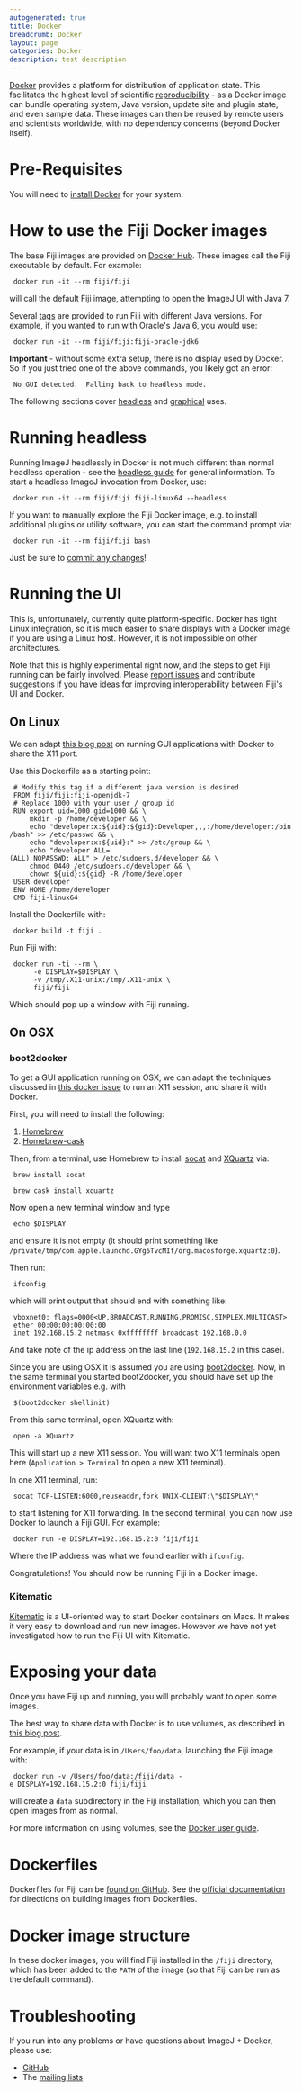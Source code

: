 ```yaml
---
autogenerated: true
title: Docker
breadcrumb: Docker
layout: page
categories: Docker
description: test description
---
```


[Docker](https://www.docker.com/whatisdocker/) provides a platform for distribution of application state. This facilitates the highest level of scientific [reproducibility](Reproducibility) - as a Docker image can bundle operating system, Java version, update site and plugin state, and even sample data. These images can then be reused by remote users and scientists worldwide, with no dependency concerns (beyond Docker itself).

Pre-Requisites
==============

You will need to [install Docker](https://docs.docker.com/installation/#installation) for your system.

How to use the Fiji Docker images
=================================

The base Fiji images are provided on [Docker Hub](https://registry.hub.docker.com/u/fiji/fiji/). These images call the Fiji executable by default. For example:

` docker run -it --rm fiji/fiji`

will call the default Fiji image, attempting to open the ImageJ UI with Java 7.

Several [tags](https://registry.hub.docker.com/u/fiji/fiji/tags/manage/) are provided to run Fiji with different Java versions. For example, if you wanted to run with Oracle's Java 6, you would use:

` docker run -it --rm fiji/fiji:fiji-oracle-jdk6`

**Important** - without some extra setup, there is no display used by Docker. So if you just tried one of the above commands, you likely got an error:

` No GUI detected.  Falling back to headless mode.`

The following sections cover [headless](#Running_headless "wikilink") and [graphical](#Running_the_UI "wikilink") uses.

Running headless
================

Running ImageJ headlessly in Docker is not much different than normal headless operation - see the [headless guide](Headless) for general information. To start a headless ImageJ invocation from Docker, use:

` docker run -it --rm fiji/fiji fiji-linux64 --headless`

If you want to manually explore the Fiji Docker image, e.g. to install additional plugins or utility software, you can start the command prompt via:

` docker run -it --rm fiji/fiji bash`

Just be sure to [commit any changes](https://docs.docker.com/userguide/dockerimages/#updating-and-committing-an-image)!

Running the UI
==============

This is, unfortunately, currently quite platform-specific. Docker has tight Linux integration, so it is much easier to share displays with a Docker image if you are using a Linux host. However, it is not impossible on other architectures.

Note that this is highly experimental right now, and the steps to get Fiji running can be fairly involved. Please [report issues](https://github.com/fiji/dockerfiles/issues) and contribute suggestions if you have ideas for improving interoperability between Fiji's UI and Docker.

On Linux
--------

We can adapt [this blog post](http://fabiorehm.com/blog/2014/09/11/running-gui-apps-with-docker/) on running GUI applications with Docker to share the X11 port.

Use this Dockerfile as a starting point:

` # Modify this tag if a different java version is desired`  
` FROM fiji/fiji:fiji-openjdk-7`  
` # Replace 1000 with your user / group id`  
` RUN export uid=1000 gid=1000 && \`  
`     mkdir -p /home/developer && \`  
`     echo "developer:x:${uid}:${gid}:Developer,,,:/home/developer:/bin/bash" >> /etc/passwd && \`  
`     echo "developer:x:${uid}:" >> /etc/group && \`  
`     echo "developer ALL=(ALL) NOPASSWD: ALL" > /etc/sudoers.d/developer && \`  
`     chmod 0440 /etc/sudoers.d/developer && \`  
`     chown ${uid}:${gid} -R /home/developer`  
` USER developer`  
` ENV HOME /home/developer`  
` CMD fiji-linux64`

Install the Dockerfile with:

` docker build -t fiji .`

Run Fiji with:

` docker run -ti --rm \`  
`      -e DISPLAY=$DISPLAY \`  
`      -v /tmp/.X11-unix:/tmp/.X11-unix \`  
`      fiji/fiji`

Which should pop up a window with Fiji running.

On OSX
------

### boot2docker

To get a GUI application running on OSX, we can adapt the techniques discussed in [this docker issue](https://github.com/docker/docker/issues/8710) to run an X11 session, and share it with Docker.

First, you will need to install the following:

1.  [Homebrew](http://brew.sh/)
2.  [Homebrew-cask](https://github.com/caskroom/homebrew-cask)

Then, from a terminal, use Homebrew to install [socat](http://www.cyberciti.biz/faq/linux-unix-tcp-port-forwarding/) and [XQuartz](http://xquartz.macosforge.org/landing/) via:

` brew install socat`

` brew cask install xquartz`

Now open a new terminal window and type

` echo $DISPLAY`

and ensure it is not empty (it should print something like `/private/tmp/com.apple.launchd.GYg5TvcMIf/org.macosforge.xquartz:0`).

Then run:

` ifconfig`

which will print output that should end with something like:

` vboxnet0: flags=0000<UP,BROADCAST,RUNNING,PROMISC,SIMPLEX,MULTICAST>`  
` ether 00:00:00:00:00:00`  
` inet 192.168.15.2 netmask 0xffffffff broadcast 192.168.0.0`

And take note of the ip address on the last line (`192.168.15.2` in this case).

Since you are using OSX it is assumed you are using [boot2docker](http://boot2docker.io/). Now, in the same terminal you started boot2docker, you should have set up the environment variables e.g. with

` $(boot2docker shellinit)`

From this same terminal, open XQuartz with:

` open -a XQuartz`

This will start up a new X11 session. You will want two X11 terminals open here (`Application > Terminal` to open a new X11 terminal).

In one X11 terminal, run:

` socat TCP-LISTEN:6000,reuseaddr,fork UNIX-CLIENT:\"$DISPLAY\"`

to start listening for X11 forwarding. In the second terminal, you can now use Docker to launch a Fiji GUI. For example:

` docker run -e DISPLAY=192.168.15.2:0 fiji/fiji`

Where the IP address was what we found earlier with `ifconfig`.

Congratulations! You should now be running Fiji in a Docker image.

### Kitematic

[Kitematic](https://kitematic.com/) is a UI-oriented way to start Docker containers on Macs. It makes it very easy to download and run new images. However we have not yet investigated how to run the Fiji UI with Kitematic.

Exposing your data
==================

Once you have Fiji up and running, you will probably want to open some images.

The best way to share data with Docker is to use volumes, as described in [this blog post](http://haven.nightlyart.com/fiji-is-now-available-on-docker-hub/).

For example, if your data is in `/Users/foo/data`, launching the Fiji image with:

` docker run -v /Users/foo/data:/fiji/data -e DISPLAY=192.168.15.2:0 fiji/fiji`

will create a `data` subdirectory in the Fiji installation, which you can then open images from as normal.

For more information on using volumes, see the [Docker user guide](https://docs.docker.com/userguide/dockervolumes/).

Dockerfiles
===========

Dockerfiles for Fiji can be [found on GitHub](https://github.com/fiji/dockerfiles). See the [official documentation](https://docs.docker.com/reference/builder/) for directions on building images from Dockerfiles.

Docker image structure
======================

In these docker images, you will find Fiji installed in the `/fiji` directory, which has been added to the `PATH` of the image (so that Fiji can be run as the default command).

Troubleshooting
===============

If you run into any problems or have questions about ImageJ + Docker, please use:

-   [GitHub](https://github.com/fiji/dockerfiles/issues)
-   The [mailing lists](Mailing_Lists)


